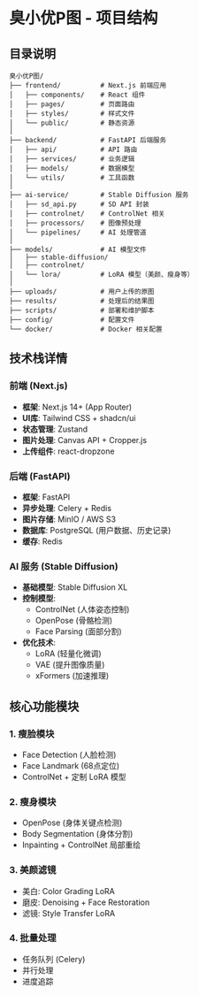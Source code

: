 # 臭小优P图 - 项目结构

## 目录说明

```
臭小优P图/
├── frontend/          # Next.js 前端应用
│   ├── components/    # React 组件
│   ├── pages/         # 页面路由
│   ├── styles/        # 样式文件
│   └── public/        # 静态资源
│
├── backend/           # FastAPI 后端服务
│   ├── api/           # API 路由
│   ├── services/      # 业务逻辑
│   ├── models/        # 数据模型
│   └── utils/         # 工具函数
│
├── ai-service/        # Stable Diffusion 服务
│   ├── sd_api.py      # SD API 封装
│   ├── controlnet/    # ControlNet 相关
│   ├── processors/    # 图像预处理
│   └── pipelines/     # AI 处理管道
│
├── models/            # AI 模型文件
│   ├── stable-diffusion/
│   ├── controlnet/
│   └── lora/          # LoRA 模型（美颜、瘦身等）
│
├── uploads/           # 用户上传的原图
├── results/           # 处理后的结果图
├── scripts/           # 部署和维护脚本
├── config/            # 配置文件
└── docker/            # Docker 相关配置
```

## 技术栈详情

### 前端 (Next.js)
- **框架**: Next.js 14+ (App Router)
- **UI库**: Tailwind CSS + shadcn/ui
- **状态管理**: Zustand
- **图片处理**: Canvas API + Cropper.js
- **上传组件**: react-dropzone

### 后端 (FastAPI)
- **框架**: FastAPI
- **异步处理**: Celery + Redis
- **图片存储**: MinIO / AWS S3
- **数据库**: PostgreSQL (用户数据、历史记录)
- **缓存**: Redis

### AI 服务 (Stable Diffusion)
- **基础模型**: Stable Diffusion XL
- **控制模型**: 
  - ControlNet (人体姿态控制)
  - OpenPose (骨骼检测)
  - Face Parsing (面部分割)
- **优化技术**:
  - LoRA (轻量化微调)
  - VAE (提升图像质量)
  - xFormers (加速推理)

## 核心功能模块

### 1. 瘦脸模块
- Face Detection (人脸检测)
- Face Landmark (68点定位)
- ControlNet + 定制 LoRA 模型

### 2. 瘦身模块
- OpenPose (身体关键点检测)
- Body Segmentation (身体分割)
- Inpainting + ControlNet 局部重绘

### 3. 美颜滤镜
- 美白: Color Grading LoRA
- 磨皮: Denoising + Face Restoration
- 滤镜: Style Transfer LoRA

### 4. 批量处理
- 任务队列 (Celery)
- 并行处理
- 进度追踪
